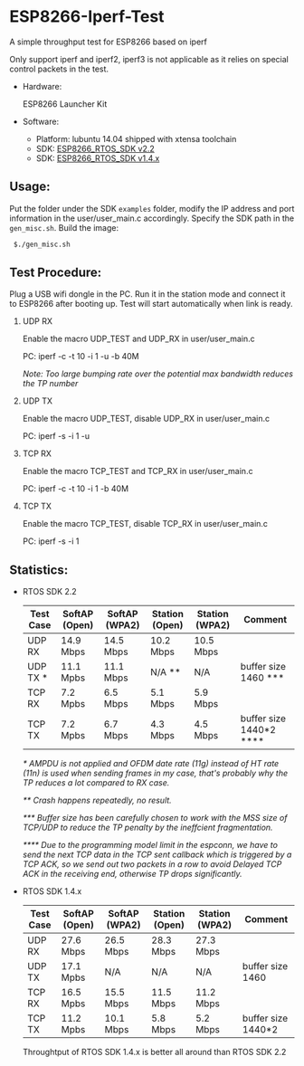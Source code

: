 # ESP8266-Iperf-Test
A simple throughput test for ESP8266 based on iperf

Only support iperf and iperf2, iperf3 is not applicable as it relies on special control packets in the test.

* Hardware:
  
  ESP8266 Launcher Kit

* Software:
  * Platform: lubuntu 14.04 shipped with xtensa toolchain
  * SDK: [ESP8266_RTOS_SDK v2.2](https://github.com/espressif/ESP8266_RTOS_SDK)
  * SDK: [ESP8266_RTOS_SDK v1.4.x](https://github.com/espressif/ESP8266_RTOS_SDK/tree/1.4.x)


## Usage:

Put the folder under the SDK ```examples``` folder, modify the IP address and port information in the user/user_main.c accordingly. Specify the SDK path in the ```gen_misc.sh```. Build the image:
```bash
 $./gen_misc.sh
```
## Test Procedure:

Plug a USB wifi dongle in the PC. Run it in the station mode and connect it to ESP8266 after booting up. Test will start automatically when link is ready.

1. UDP RX

   Enable the macro UDP_TEST and UDP_RX in user/user_main.c

   PC: iperf -c <DUT IP> -t 10 -i 1 -u -b 40M

   _Note: Too large bumping rate over the potential max bandwidth reduces the TP number_

2. UDP TX

   Enable the macro UDP_TEST, disable UDP_RX in user/user_main.c

   PC: iperf -s -i 1 -u

3. TCP RX

   Enable the macro TCP_TEST and TCP_RX in user/user_main.c

   PC: iperf -c <DUT IP> -t 10 -i 1 -b 40M

4. TCP TX

   Enable the macro TCP_TEST, disable TCP_RX in user/user_main.c

   PC: iperf -s -i 1

## Statistics:

  * RTOS SDK 2.2

    | Test Case | SoftAP (Open) | SoftAP (WPA2) | Station (Open) | Station (WPA2) | Comment |
    | --- | --- | --- | --- | --- | --- |
    | UDP RX | 14.9 Mbps | 14.5 Mbps | 10.2 Mbps | 10.5 Mbps | 
    | UDP TX * | 11.1 Mpbs | 11.1 Mbps | N/A ** | N/A | buffer size 1460 *** |
    | TCP RX | 7.2 Mpbs | 6.5 Mbps | 5.1 Mbps | 5.9 Mbps |
    | TCP TX | 7.2 Mpbs | 6.7 Mbps | 4.3 Mbps | 4.5 Mbps | buffer size 1440*2 **** |

    _* AMPDU is not applied and OFDM date rate (11g) instead of HT rate (11n) is used when sending frames in my case, that's probably why the TP reduces a lot compared to RX case._

    _** Crash happens repeatedly, no result._

    _*** Buffer size has been carefully chosen to work with the MSS size of TCP/UDP to reduce the TP penalty by the ineffcient fragmentation._

    _**** Due to the programming model limit in the espconn, we have to send the next TCP data in the TCP sent callback which is triggered by a TCP ACK, so we send out two packets in a row to avoid Delayed TCP ACK in the receiving end, otherwise TP drops significantly._

  * RTOS SDK 1.4.x
  
    | Test Case | SoftAP (Open) | SoftAP (WPA2) | Station (Open) | Station (WPA2) | Comment |
    | --- | --- | --- | --- | --- | --- |
    | UDP RX | 27.6 Mbps | 26.5 Mbps | 28.3 Mbps | 27.3 Mbps | 
    | UDP TX | 17.1 Mpbs | N/A | N/A | N/A | buffer size 1460 |
    | TCP RX | 16.5 Mpbs | 15.5 Mbps | 11.5 Mbps | 11.2 Mbps |
    | TCP TX | 11.2 Mpbs | 10.1 Mbps | 5.8 Mbps | 5.2 Mbps | buffer size 1440*2 |

    Throughtput of RTOS SDK 1.4.x is better all around than RTOS SDK 2.2
